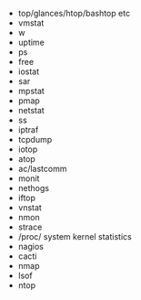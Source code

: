 - top/glances/htop/bashtop etc
- vmstat
- w
- uptime
- ps
- free
- iostat
- sar
- mpstat
- pmap
- netstat
- ss
- iptraf
- tcpdump
- iotop
- atop
- ac/lastcomm
- monit
- nethogs
- iftop
- vnstat
- nmon
- strace
- /proc/ system kernel statistics
- nagios
- cacti
- nmap
- lsof
- ntop